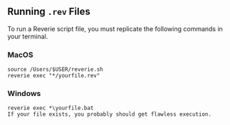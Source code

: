 ## Running `.rev` Files
To run a Reverie script file, you must replicate the following commands in your terminal.
### MacOS
```shell
source /Users/$USER/reverie.sh
reverie exec "*/yourfile.rev"
```
### Windows
```batch
reverie exec *\yourfile.bat
If your file exists, you probably should get flawless execution.
